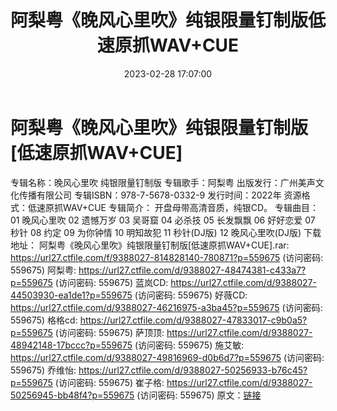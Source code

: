 ﻿---
title: 阿梨粤《晚风心里吹》纯银限量钉制版低速原抓WAV+CUE
date: 2023-02-28 17:07:00
categories: 古典音乐、新世纪、纯音雅乐
tags: 纯音雅乐
---
# 阿梨粤《晚风心里吹》纯银限量钉制版[低速原抓WAV+CUE]

专辑名称：晚风心里吹 纯银限量钉制版
专辑歌手：阿梨粤
出版发行：广州美声文化传播有限公司
专辑ISBN：978-7-5678-0332-9
发行时间：2022年
资源格式：低速原抓WAV+CUE
专辑简介：
开盘母带高清音质，纯银CD。
专辑曲目：
01 晚风心里吹
02 遗憾万岁
03 吴哥窟
04 必杀技
05 长发飘飘
06 好好恋爱
07 秒针
08 约定
09 为你钟情
10 明知故犯
11 秒针(DJ版)
12 晚风心里吹(DJ版)
下载地址：
阿梨粤《晚风心里吹》纯银限量钉制版[低速原抓WAV+CUE].rar: https://url27.ctfile.com/f/9388027-814828140-780871?p=559675
(访问密码: 559675)
阿梨粤: https://url27.ctfile.com/d/9388027-48474381-c433a7?p=559675
(访问密码: 559675)
蓝岚CD: https://url27.ctfile.com/d/9388027-44503930-ea1de1?p=559675
(访问密码: 559675)
好薇CD: https://url27.ctfile.com/d/9388027-46216975-a3ba45?p=559675
(访问密码: 559675)
格格cd: https://url27.ctfile.com/d/9388027-47833017-c9b0a5?p=559675
(访问密码: 559675)
萨顶顶: https://url27.ctfile.com/d/9388027-48942148-17bccc?p=559675
(访问密码: 559675)
施艾敏: https://url27.ctfile.com/d/9388027-49816969-d0b6d7?p=559675
(访问密码: 559675)
乔维怡: https://url27.ctfile.com/d/9388027-50256933-b76c45?p=559675
(访问密码: 559675)
崔子格: https://url27.ctfile.com/d/9388027-50256945-bb48f4?p=559675
(访问密码: 559675)
原文：[链接](https://blog.sina.com.cn/s/blog_1647c7e76010310y0.html)